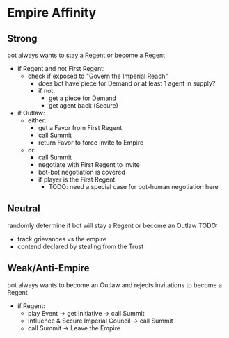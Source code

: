 # Empire Affinity

## Strong

bot always wants to stay a Regent or become a Regent

- if Regent and not First Regent:
	- check if exposed to "Govern the Imperial Reach"
		- does bot have piece for Demand or at least 1 agent in supply?
		- if not:
			- get a piece for Demand
			- get agent back (Secure)
- if Outlaw:
	- either:
		- get a Favor from First Regent
		- call Summit
		- return Favor to force invite to Empire
	- or:
		- call Summit
		- negotiate with First Regent to invite
		- bot-bot negotiation is covered
		- if player is the First Regent:
			- TODO: need a special case for bot-human negotiation here

## Neutral

randomly determine if bot will stay a Regent or become an Outlaw
TODO:
- track grievances vs the empire
- contend declared by stealing from the Trust

## Weak/Anti-Empire

bot always wants to become an Outlaw and rejects invitations to become a Regent

- if Regent:
	- play Event -> get Initiative -> call Summit
	- Influence & Secure Imperial Council -> call Summit
	- call Summit -> Leave the Empire
